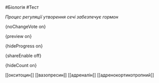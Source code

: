#Біологія #Тест

*Процес регуляції утворення сечі забезпечує гормон*

{noChangeVote on}

{preview on}

{hideProgress on}

{shareEnable off}

{hideCount on}

[[окситоцин]]
[[вазопресин]]
[[адреналін]]
[[адренокортикотропний]]

